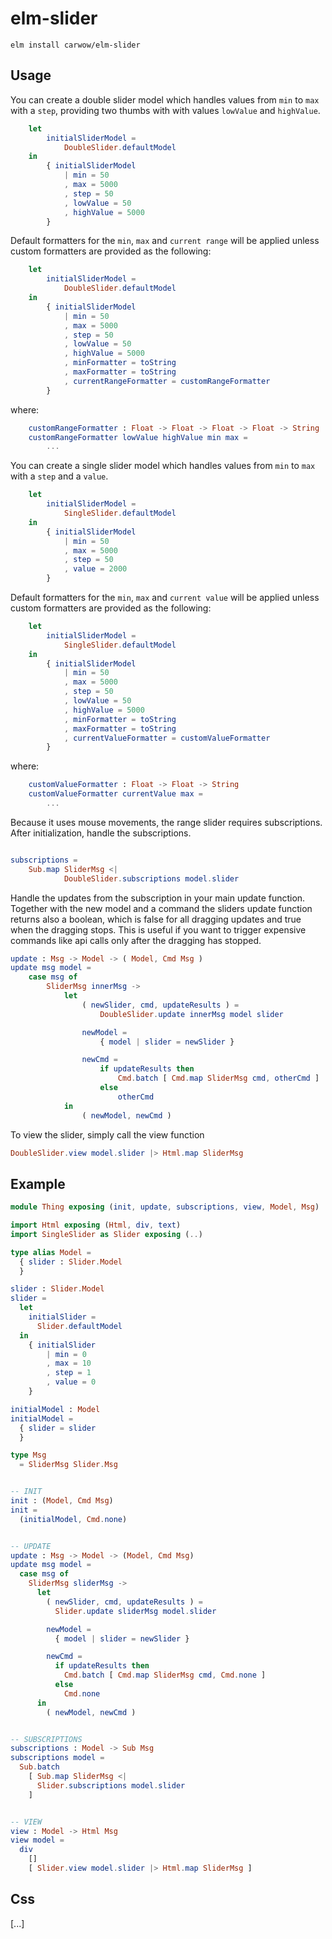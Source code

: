 # elm-slider

```shell
elm install carwow/elm-slider
```

## Usage

You can create a double slider model which handles values from `min` to `max` with a `step`, providing two thumbs with with values `lowValue` and `highValue`.

```elm
    let
        initialSliderModel =
            DoubleSlider.defaultModel
    in
        { initialSliderModel
            | min = 50
            , max = 5000
            , step = 50
            , lowValue = 50
            , highValue = 5000
        }
```

Default formatters for the `min`, `max` and `current range` will be applied unless custom formatters are provided as the following:

```elm
    let
        initialSliderModel =
            DoubleSlider.defaultModel
    in
        { initialSliderModel
            | min = 50
            , max = 5000
            , step = 50
            , lowValue = 50
            , highValue = 5000
            , minFormatter = toString
            , maxFormatter = toString
            , currentRangeFormatter = customRangeFormatter
        }
```

where:

```elm
    customRangeFormatter : Float -> Float -> Float -> Float -> String
    customRangeFormatter lowValue highValue min max =
        ...
```

You can create a single slider model which handles values from `min` to `max` with a `step` and a `value`.

```elm
    let
        initialSliderModel =
            SingleSlider.defaultModel
    in
        { initialSliderModel
            | min = 50
            , max = 5000
            , step = 50
            , value = 2000
        }
```

Default formatters for the `min`, `max` and `current value` will be applied unless custom formatters are provided as the following:

```elm
    let
        initialSliderModel =
            SingleSlider.defaultModel
    in
        { initialSliderModel
            | min = 50
            , max = 5000
            , step = 50
            , lowValue = 50
            , highValue = 5000
            , minFormatter = toString
            , maxFormatter = toString
            , currentValueFormatter = customValueFormatter
        }
```

where:

```elm
    customValueFormatter : Float -> Float -> String
    customValueFormatter currentValue max =
        ...
```

Because it uses mouse movements, the range slider requires subscriptions. After initialization, handle the subscriptions.
```elm

subscriptions =
    Sub.map SliderMsg <|
            DoubleSlider.subscriptions model.slider
```

Handle the updates from the subscription in your main update function. Together with the new model and a command
the sliders update function returns also a boolean, which is false for all dragging updates and true when the
dragging stops. This is useful if you want to trigger expensive commands like api calls only after the dragging
has stopped.

```elm
update : Msg -> Model -> ( Model, Cmd Msg )
update msg model =
    case msg of
        SliderMsg innerMsg ->
            let
                ( newSlider, cmd, updateResults ) =
                    DoubleSlider.update innerMsg model slider

                newModel =
                    { model | slider = newSlider }

                newCmd =
                    if updateResults then
                        Cmd.batch [ Cmd.map SliderMsg cmd, otherCmd ]
                    else
                        otherCmd
            in
                ( newModel, newCmd )
```

To view the slider, simply call the view function
```elm
DoubleSlider.view model.slider |> Html.map SliderMsg
```

## Example
```elm
module Thing exposing (init, update, subscriptions, view, Model, Msg)

import Html exposing (Html, div, text)
import SingleSlider as Slider exposing (..)

type alias Model =
  { slider : Slider.Model
  }

slider : Slider.Model
slider =
  let
    initialSlider =
      Slider.defaultModel
  in
    { initialSlider
        | min = 0
        , max = 10
        , step = 1
        , value = 0
    }

initialModel : Model
initialModel =
  { slider = slider
  }

type Msg
  = SliderMsg Slider.Msg


-- INIT
init : (Model, Cmd Msg)
init =
  (initialModel, Cmd.none)


-- UPDATE
update : Msg -> Model -> (Model, Cmd Msg)
update msg model =
  case msg of
    SliderMsg sliderMsg ->
      let
        ( newSlider, cmd, updateResults ) =
          Slider.update sliderMsg model.slider

        newModel =
          { model | slider = newSlider }

        newCmd =
          if updateResults then
            Cmd.batch [ Cmd.map SliderMsg cmd, Cmd.none ]
          else
            Cmd.none
      in
        ( newModel, newCmd )


-- SUBSCRIPTIONS
subscriptions : Model -> Sub Msg
subscriptions model =
  Sub.batch
    [ Sub.map SliderMsg <|
      Slider.subscriptions model.slider
    ]


-- VIEW
view : Model -> Html Msg
view model =
  div
    []
    [ Slider.view model.slider |> Html.map SliderMsg ]

```


## Css

[...]

